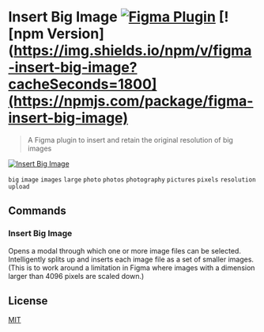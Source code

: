 # Insert Big Image [![Figma Plugin](https://img.shields.io/badge/figma-Insert%20Big%20Image-yellow?cacheSeconds=1800)](https://figma.com/c/plugin/799646392992487942/Insert-Big-Image) [![npm Version](https://img.shields.io/npm/v/figma-insert-big-image?cacheSeconds=1800](https://npmjs.com/package/figma-insert-big-image)

> A Figma plugin to insert and retain the original resolution of big images

[![Insert Big Image](https://raw.githubusercontent.com/yuanqing/figma-plugins/master/packages/figma-insert-big-image/media/cover.png)](https://figma.com/c/plugin/799646392992487942/Insert-Big-Image)

`big` `image` `images` `large` `photo` `photos` `photography` `pictures` `pixels` `resolution` `upload`

## Commands

### Insert Big Image

Opens a modal through which one or more image files can be selected. Intelligently splits up and inserts each image file as a set of smaller images. (This is to work around a limitation in Figma where images with a dimension larger than 4096 pixels are scaled down.)

## License

[MIT](/LICENSE.md)
